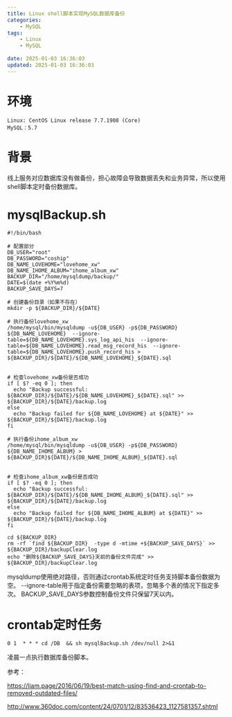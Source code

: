 ```yaml
---
title: Linux shell脚本实现MySQL数据库备份
categories:
	- MySQL
tags: 
	- Linux
	- MySQL
	
date: 2025-01-03 16:36:03
updated: 2025-01-03 16:36:03
---
```

<!-- toc -->
# <span id="inline-blue">环境</span>
	Linux: CentOS Linux release 7.7.1908 (Core)
	MySQL：5.7
# <span id="inline-blue">背景</span>

线上服务对应数据库没有做备份，担心故障会导致数据丢失和业务异常，所以使用shell脚本定时备份数据库。

# <span id="inline-blue">mysqlBackup.sh</span>

```shell
#!/bin/bash

# 配置部分
DB_USER="root"
DB_PASSWORD="coship"
DB_NAME_LOVEHOME="lovehome_xw"
DB_NAME_IHOME_ALBUM="ihome_album_xw"
BACKUP_DIR="/home/mysqldump/backup/"
DATE=$(date +%Y%m%d)
BACKUP_SAVE_DAYS=7

# 创建备份目录（如果不存在）
mkdir -p ${BACKUP_DIR}/${DATE}

# 执行备份lovehome_xw
/home/mysql/bin/mysqldump -u${DB_USER} -p${DB_PASSWORD} ${DB_NAME_LOVEHOME}  --ignore-table=${DB_NAME_LOVEHOME}.sys_log_api_his  --ignore-table=${DB_NAME_LOVEHOME}.read_msg_record_his  --ignore-table=${DB_NAME_LOVEHOME}.push_record_his > ${BACKUP_DIR}/${DATE}/${DB_NAME_LOVEHOME}_${DATE}.sql


# 检查lovehome_xw备份是否成功
if [ $? -eq 0 ]; then
  echo "Backup successful: ${BACKUP_DIR}/${DATE}/${DB_NAME_LOVEHOME}_${DATE}.sql" >> ${BACKUP_DIR}/${DATE}/backup.log
else
  echo "Backup failed for ${DB_NAME_LOVEHOME} at ${DATE}" >> ${BACKUP_DIR}/${DATE}/backup.log
fi

# 执行备份ihome_album_xw
/home/mysql/bin/mysqldump -u${DB_USER} -p${DB_PASSWORD} ${DB_NAME_IHOME_ALBUM} > ${BACKUP_DIR}${DATE}/${DB_NAME_IHOME_ALBUM}_${DATE}.sql


# 检查ihome_album_xw备份是否成功
if [ $? -eq 0 ]; then
  echo "Backup successful: ${BACKUP_DIR}/${DATE}/${DB_NAME_IHOME_ALBUM}_${DATE}.sql" >> ${BACKUP_DIR}/${DATE}/backup.log
else
  echo "Backup failed for ${DB_NAME_IHOME_ALBUM} at ${DATE}" >> ${BACKUP_DIR}/${DATE}/backup.log
fi

cd ${BACKUP_DIR}
rm -rf `find ${BACKUP_DIR}  -type d -mtime +${BACKUP_SAVE_DAYS}` >> ${BACKUP_DIR}/backupClear.log
echo "删除${BACKUP_SAVE_DAYS}天前的备份文件完成" >> ${BACKUP_DIR}/backupClear.log

```

mysqldump使用绝对路径，否则通过crontab系统定时任务支持脚本备份数据为空。
--ignore-table用于指定备份需要忽略的表项，忽略多个表的情况下指定多次。
BACKUP_SAVE_DAYS参数控制备份文件只保留7天以内。

# <span id="inline-blue">crontab定时任务</span>

```shell
0 1  * * * cd /DB  && sh mysqlBackup.sh /dev/null 2>&1
```

凌晨一点执行数据库备份脚本。

参考：

https://liam.page/2016/06/19/best-match-using-find-and-crontab-to-removed-outdated-files/

http://www.360doc.com/content/24/0701/12/83536423_1127581357.shtml
